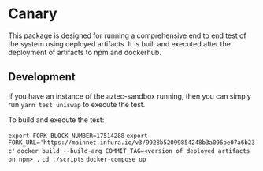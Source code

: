 # Canary

This package is designed for running a comprehensive end to end test of the system using deployed artifacts. It is built and executed after the deployment of artifacts to npm and dockerhub.

## Development

If you have an instance of the aztec-sandbox running, then you can simply run `yarn test uniswap` to execute the test.

To build and execute the test:

`export FORK_BLOCK_NUMBER=17514288`
`export FORK_URL='https://mainnet.infura.io/v3/9928b52099854248b3a096be07a6b23c'`
`docker build --build-arg COMMIT_TAG=<version of deployed artifacts on npm> .`
`cd ./scripts`
`docker-compose up`
